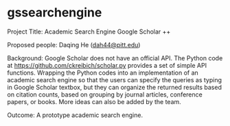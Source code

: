 # gssearchengine

Project Title: Academic Search Engine Google Scholar ++

Proposed people: Daqing He (dah44@pitt.edu)

Background: Google Scholar does not have an official API. The Python code at https://github.com/ckreibich/scholar.py provides a set of simple API functions. Wrapping the Python codes into an implementation of an academic search engine so that the users can specify the queries as typing in Google Scholar textbox, but they can organize the returned results based on citation counts, based on grouping by journal articles, conference papers, or books. More ideas can also be added by the team.

Outcome: 
A prototype academic search engine.

